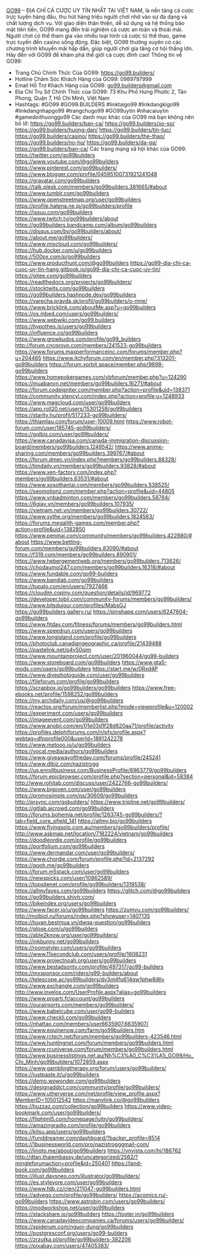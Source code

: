 <a href="https://go99.builders/">GO99</a>  – ĐỊA CHỈ CÁ CƯỢC UY TÍN NHẤT TẠI VIỆT NAM, là nền tảng cá cược trực tuyến hàng đầu, thu hút hàng triệu người chơi nhờ vào sự đa dạng và chất lượng dịch vụ. Với giao diện thân thiện, dễ sử dụng và hệ thống bảo mật tiên tiến, GO99 mang đến trải nghiệm cá cược an toàn và thoải mái. Người chơi có thể tham gia vào nhiều loại hình cá cược từ thể thao, game trực tuyến đến casino sống động. Đặc biệt, GO99 thường xuyên có các chương trình khuyến mãi hấp dẫn, giúp người chơi gia tăng cơ hội thắng lớn. Hãy đến với GO99 để khám phá thế giới cá cược đỉnh cao!
Thông tin về GO99:
- Trang Chủ Chính Thức Của GO99: <a href="https://go99.builders/">https://go99.builders/</a>
- Hotline Chăm Sóc Khách Hàng của GO99: 0989797999
- Email Hỗ Trợ Khách Hàng của GO99: go99.builders@gmail.com
- Địa Chỉ Trụ Sở Chính Thức của GO99: 73 Khu Phố Hưng Phước 2, Tân Phong, Quận 7, Hồ Chí Minh, Việt Nam
- Hashtags: #GO99 #GO99.BUILDERS #linktaigo99 #linkdangkigo99 #linkdangnhapgo99 #trangchugo99 #GO99uytin #nhacaiuytin #gamedoithuonggo99
Các danh mục khác của GO99 mà bạn không nên bỏ lỡ:
<a href="https://go99.builders/ban-ca/">https://go99.builders/ban-ca/</a>
<a href="https://go99.builders/xo-so/">https://go99.builders/xo-so/</a>
<a href="https://go99.builders/huong-dan/">https://go99.builders/huong-dan/</a>
<a href="https://go99.builders/tin-tuc/">https://go99.builders/tin-tuc/</a>
<a href="https://go99.builders/casino/">https://go99.builders/casino/</a>
<a href="https://go99.builders/the-thao/">https://go99.builders/the-thao/</a>
<a href="https://go99.builders/no-hu/">https://go99.builders/no-hu/</a>
<a href="https://go99.builders/da-ga/">https://go99.builders/da-ga/</a>
<a href="https://go99.builders/ban-ca/">https://go99.builders/ban-ca/</a>
Các trang mạng xã hội khác của GO99:
<a href="https://twitter.com/go99builders">https://twitter.com/go99builders</a>
<a href="https://www.youtube.com/@go99builders">https://www.youtube.com/@go99builders</a>
<a href="https://www.pinterest.com/go99builders/">https://www.pinterest.com/go99builders/</a>
<a href="https://www.blogger.com/profile/04595100731921241048">https://www.blogger.com/profile/04595100731921241048</a>
<a href="https://gravatar.com/go99builders">https://gravatar.com/go99builders</a>
<a href="https://talk.plesk.com/members/go99builders.381665/#about">https://talk.plesk.com/members/go99builders.381665/#about</a>
<a href="https://www.tumblr.com/go99builders">https://www.tumblr.com/go99builders</a>
<a href="https://www.openstreetmap.org/user/go99builders">https://www.openstreetmap.org/user/go99builders</a>
<a href="https://profile.hatena.ne.jp/go99builders/profile">https://profile.hatena.ne.jp/go99builders/profile</a>
<a href="https://issuu.com/go99builders">https://issuu.com/go99builders</a>
<a href="https://www.twitch.tv/go99builders/about">https://www.twitch.tv/go99builders/about</a>
<a href="https://go99builders.bandcamp.com/album/go99builders">https://go99builders.bandcamp.com/album/go99builders</a>
<a href="https://disqus.com/by/go99builders/about/">https://disqus.com/by/go99builders/about/</a>
<a href="https://about.me/go99builders/">https://about.me/go99builders/</a>
<a href="https://www.mixcloud.com/go99builders/">https://www.mixcloud.com/go99builders/</a>
<a href="https://hub.docker.com/u/go99builders">https://hub.docker.com/u/go99builders</a>
<a href="https://500px.com/p/go99builders">https://500px.com/p/go99builders</a>
<a href="https://www.producthunt.com/@go99builders">https://www.producthunt.com/@go99builders</a>
<a href="https://go99-dia-chi-ca-cuoc-uy-tin-hang.gitbook.io/go99-dia-chi-ca-cuoc-uy-tin/">https://go99-dia-chi-ca-cuoc-uy-tin-hang.gitbook.io/go99-dia-chi-ca-cuoc-uy-tin/</a>
<a href="https://gitee.com/go99builders">https://gitee.com/go99builders</a>
<a href="https://readthedocs.org/projects/go99builders/">https://readthedocs.org/projects/go99builders/</a>
<a href="https://stocktwits.com/go99builders">https://stocktwits.com/go99builders</a>
<a href="https://go99builders.hashnode.dev/go99builders">https://go99builders.hashnode.dev/go99builders</a>
<a href="https://varecha.pravda.sk/profil/go99builders/o-mne/">https://varecha.pravda.sk/profil/go99builders/o-mne/</a>
<a href="https://www.bricklink.com/aboutMe.asp?u=go99builders">https://www.bricklink.com/aboutMe.asp?u=go99builders</a>
<a href="https://os.mbed.com/users/go99builders/">https://os.mbed.com/users/go99builders/</a>
<a href="https://www.webwiki.com/go99.builders">https://www.webwiki.com/go99.builders</a>
<a href="https://hypothes.is/users/go99builders">https://hypothes.is/users/go99builders</a>
<a href="https://influence.co/go99builders">https://influence.co/go99builders</a>
<a href="https://www.growkudos.com/profile/go99_builders">https://www.growkudos.com/profile/go99_builders</a>
<a href="http://forum.cncprovn.com/members/241523-go99builders">http://forum.cncprovn.com/members/241523-go99builders</a>
<a href="https://www.forums.maxperformanceinc.com/forums/member.php?u=204465">https://www.forums.maxperformanceinc.com/forums/member.php?u=204465</a>
<a href="https://www.itchyforum.com/en/member.php?313201-go99builders">https://www.itchyforum.com/en/member.php?313201-go99builders</a>
<a href="https://forum.xorbit.space/member.php/9698-go99builders">https://forum.xorbit.space/member.php/9698-go99builders</a>
<a href="https://www.homepokergames.com/vbforum/member.php?u=124290">https://www.homepokergames.com/vbforum/member.php?u=124290</a>
<a href="https://muabanvn.net/members/go99builders.16271/#about">https://muabanvn.net/members/go99builders.16271/#about</a>
<a href="https://forum.codeigniter.com/member.php?action=profile&uid=138371">https://forum.codeigniter.com/member.php?action=profile&uid=138371</a>
<a href="https://community.stencyl.com/index.php?action=profile;u=1248933">https://community.stencyl.com/index.php?action=profile;u=1248933</a>
<a href="https://www.magcloud.com/user/go99builders">https://www.magcloud.com/user/go99builders</a>
<a href="https://app.roll20.net/users/15301259/go99builders">https://app.roll20.net/users/15301259/go99builders</a>
<a href="https://starity.hu/profil/517233-go99builders/">https://starity.hu/profil/517233-go99builders/</a>
<a href="https://thiamlau.com/forum/user-10009.html">https://thiamlau.com/forum/user-10009.html</a>
<a href="https://www.robot-forum.com/user/185745-go99builders/">https://www.robot-forum.com/user/185745-go99builders/</a>
<a href="https://golbis.com/user/go99builders/">https://golbis.com/user/go99builders/</a>
<a href="https://www.canadavisa.com/canada-immigration-discussion-board/members/go99builders.1249542/">https://www.canadavisa.com/canada-immigration-discussion-board/members/go99builders.1249542/</a>
<a href="https://www.anime-sharing.com/members/go99builders.399767/#about">https://www.anime-sharing.com/members/go99builders.399767/#about</a>
<a href="https://forum.dmec.vn/index.php?members/go99builders.88328/">https://forum.dmec.vn/index.php?members/go99builders.88328/</a>
<a href="https://timdaily.vn/members/go99builders.93828/#about">https://timdaily.vn/members/go99builders.93828/#about</a>
<a href="https://www.xen-factory.com/index.php?members/go99builders.63531/#about">https://www.xen-factory.com/index.php?members/go99builders.63531/#about</a>
<a href="https://www.xosothantai.com/members/go99builders.538525/">https://www.xosothantai.com/members/go99builders.538525/</a>
<a href="https://seomotionz.com/member.php?action=profile&uid=44805">https://seomotionz.com/member.php?action=profile&uid=44805</a>
<a href="https://www.vnbadminton.com/members/go99builders.58784/">https://www.vnbadminton.com/members/go99builders.58784/</a>
<a href="https://6giay.vn/members/go99builders.107935/">https://6giay.vn/members/go99builders.107935/</a>
<a href="https://vietnam.net.vn/members/go99builders.30722/">https://vietnam.net.vn/members/go99builders.30722/</a>
<a href="https://www.sythe.org/members/go99builders.1824563/">https://www.sythe.org/members/go99builders.1824563/</a>
<a href="https://forums.megalith-games.com/member.php?action=profile&uid=1382850">https://forums.megalith-games.com/member.php?action=profile&uid=1382850</a>
<a href="https://www.penmai.com/community/members/go99builders.422880/#about">https://www.penmai.com/community/members/go99builders.422880/#about</a>
<a href="https://www.betting-forum.com/members/go99builders.83090/#about">https://www.betting-forum.com/members/go99builders.83090/#about</a>
<a href="https://f319.com/members/go99builders.890901/">https://f319.com/members/go99builders.890901/</a>
<a href="https://www.hebergementweb.org/members/go99builders.713626/">https://www.hebergementweb.org/members/go99builders.713626/</a>
<a href="https://chodaumoi247.com/members/go99builders.16318/#about">https://chodaumoi247.com/members/go99builders.16318/#about</a>
<a href="https://www.fundable.com/go99-builders">https://www.fundable.com/go99-builders</a>
<a href="https://www.bandlab.com/go99builders">https://www.bandlab.com/go99builders</a>
<a href="https://tupalo.com/en/users/7927466">https://tupalo.com/en/users/7927466</a>
<a href="https://cloudim.copiny.com/question/details/id/969772">https://cloudim.copiny.com/question/details/id/969772</a>
<a href="https://developer.tobii.com/community-forums/members/go99builders/">https://developer.tobii.com/community-forums/members/go99builders/</a>
<a href="https://www.bitsdujour.com/profiles/MabsGJ">https://www.bitsdujour.com/profiles/MabsGJ</a>
<a href="https://go99builders.gallery.ru/">https://go99builders.gallery.ru/</a>
<a href="https://pinshape.com/users/6247604-go99builders">https://pinshape.com/users/6247604-go99builders</a>
<a href="https://www.fitday.com/fitness/forums/members/go99builders.html">https://www.fitday.com/fitness/forums/members/go99builders.html</a>
<a href="https://www.speedrun.com/users/go99builders">https://www.speedrun.com/users/go99builders</a>
<a href="https://www.longisland.com/profile/go99builders">https://www.longisland.com/profile/go99builders</a>
<a href="https://photoclub.canadiangeographic.ca/profile/21439488">https://photoclub.canadiangeographic.ca/profile/21439488</a>
<a href="https://pastelink.net/p4y50qim">https://pastelink.net/p4y50qim</a>
<a href="https://www.mountainproject.com/user/201960044/go99-builders">https://www.mountainproject.com/user/201960044/go99-builders</a>
<a href="https://www.storeboard.com/go99builders">https://www.storeboard.com/go99builders</a>
<a href="https://www.gta5-mods.com/users/go99builders">https://www.gta5-mods.com/users/go99builders</a>
<a href="https://start.me/w/0Rxd4P">https://start.me/w/0Rxd4P</a>
<a href="https://www.divephotoguide.com/user/go99builders">https://www.divephotoguide.com/user/go99builders</a>
<a href="https://fileforum.com/profile/go99builders">https://fileforum.com/profile/go99builders</a>
<a href="https://scrapbox.io/go99builders/go99builders">https://scrapbox.io/go99builders/go99builders</a>
<a href="https://www.free-ebooks.net/profile/1598252/go99builders">https://www.free-ebooks.net/profile/1598252/go99builders</a>
<a href="https://my.archdaily.com/us/@go99builders">https://my.archdaily.com/us/@go99builders</a>
<a href="https://reactos.org/forum/memberlist.php?mode=viewprofile&u=120002">https://reactos.org/forum/memberlist.php?mode=viewprofile&u=120002</a>
<a href="https://experiment.com/users/go99builders">https://experiment.com/users/go99builders</a>
<a href="https://imageevent.com/go99builders">https://imageevent.com/go99builders</a>
<a href="https://www.anobii.com/en/01e03d1f28d620aa71/profile/activity">https://www.anobii.com/en/01e03d1f28d620aa71/profile/activity</a>
<a href="https://profiles.delphiforums.com/n/pfx/profile.aspx?webtag=dfpprofile000&userId=1891242278">https://profiles.delphiforums.com/n/pfx/profile.aspx?webtag=dfpprofile000&userId=1891242278</a>
<a href="https://www.metooo.io/u/go99builders">https://www.metooo.io/u/go99builders</a>
<a href="https://vocal.media/authors/go99builders">https://vocal.media/authors/go99builders</a>
<a href="https://www.giveawayoftheday.com/forums/profile/245241">https://www.giveawayoftheday.com/forums/profile/245241</a>
<a href="https://www.dibiz.com/nazistrogg">https://www.dibiz.com/nazistrogg</a>
<a href="https://us.enrollbusiness.com/BusinessProfile/6963779/go99builders">https://us.enrollbusiness.com/BusinessProfile/6963779/go99builders</a>
<a href="https://forum.epicbrowser.com/profile.php?section=personal&id=58384">https://forum.epicbrowser.com/profile.php?section=personal&id=58384</a>
<a href="http://www.rohitab.com/discuss/user/2422766-go99builders/">http://www.rohitab.com/discuss/user/2422766-go99builders/</a>
<a href="https://www.bigoven.com/user/go99builders">https://www.bigoven.com/user/go99builders</a>
<a href="https://promosimple.com/ps/30609/go99builders">https://promosimple.com/ps/30609/go99builders</a>
<a href="http://prsync.com/gobuilders/">http://prsync.com/gobuilders/</a>
<a href="https://www.tripline.net/go99builders/">https://www.tripline.net/go99builders/</a>
<a href="https://gitlab.aicrowd.com/go99builders">https://gitlab.aicrowd.com/go99builders</a>
<a href="https://forums.bohemia.net/profile/1263745-go99builders/?tab=field_core_pfield_141">https://forums.bohemia.net/profile/1263745-go99builders/?tab=field_core_pfield_141</a>
<a href="https://allmy.bio/go99builders">https://allmy.bio/go99builders</a>
<a href="https://www.flyingsolo.com.au/members/go99builders/profile/">https://www.flyingsolo.com.au/members/go99builders/profile/</a>
<a href="http://www.askmap.net/location/7182224/vietnam/go99builders">http://www.askmap.net/location/7182224/vietnam/go99builders</a>
<a href="https://doodleordie.com/profile/go99builders">https://doodleordie.com/profile/go99builders</a>
<a href="https://portfolium.com/go99builders">https://portfolium.com/go99builders</a>
<a href="https://www.dermandar.com/user/go99builders/">https://www.dermandar.com/user/go99builders/</a>
<a href="https://www.chordie.com/forum/profile.php?id=2137292">https://www.chordie.com/forum/profile.php?id=2137292</a>
<a href="https://qooh.me/go99builders">https://qooh.me/go99builders</a>
<a href="https://forum.m5stack.com/user/go99builders">https://forum.m5stack.com/user/go99builders</a>
<a href="https://newspicks.com/user/10862589/">https://newspicks.com/user/10862589/</a>
<a href="https://topsitenet.com/profile/go99builders/1319538/">https://topsitenet.com/profile/go99builders/1319538/</a>
<a href="https://allmyfaves.com/go99builders">https://allmyfaves.com/go99builders</a>
<a href="https://glitch.com/@go99builders">https://glitch.com/@go99builders</a>
<a href="https://go99builders.shivtr.com/">https://go99builders.shivtr.com/</a>
<a href="https://bikeindex.org/users/go99builders">https://bikeindex.org/users/go99builders</a>
<a href="https://www.facer.io/u/go99builders">https://www.facer.io/u/go99builders</a>
<a href="https://zumvu.com/go99builders/">https://zumvu.com/go99builders/</a>
<a href="http://molbiol.ru/forums/index.php?showuser=1407135">http://molbiol.ru/forums/index.php?showuser=1407135</a>
<a href="https://tuvan.bestmua.vn/dwqa-question/go99builders">https://tuvan.bestmua.vn/dwqa-question/go99builders</a>
<a href="https://glose.com/u/go99builders">https://glose.com/u/go99builders</a>
<a href="https://able2know.org/user/go99builders/">https://able2know.org/user/go99builders/</a>
<a href="https://inkbunny.net/go99builders">https://inkbunny.net/go99builders</a>
<a href="https://roomstyler.com/users/go99builders">https://roomstyler.com/users/go99builders</a>
<a href="https://www.11secondclub.com/users/profile/1608231">https://www.11secondclub.com/users/profile/1608231</a>
<a href="https://www.projectnoah.org/users/go99builders">https://www.projectnoah.org/users/go99builders</a>
<a href="https://www.bestadsontv.com/profile/497317/go99-builders">https://www.bestadsontv.com/profile/497317/go99-builders</a>
<a href="https://mxsponsor.com/riders/g99-builders/about">https://mxsponsor.com/riders/g99-builders/about</a>
<a href="https://telescope.ac/go99builders/dv3ot4fp614qw1phw8j8lv">https://telescope.ac/go99builders/dv3ot4fp614qw1phw8j8lv</a>
<a href="https://www.exchangle.com/go99builders">https://www.exchangle.com/go99builders</a>
<a href="http://www.invelos.com/UserProfile.aspx?alias=go99builders">http://www.invelos.com/UserProfile.aspx?alias=go99builders</a>
<a href="https://www.proarti.fr/account/go99builders">https://www.proarti.fr/account/go99builders</a>
<a href="https://ourairports.com/members/go99builders/">https://ourairports.com/members/go99builders/</a>
<a href="https://www.babelcube.com/user/go99-builders">https://www.babelcube.com/user/go99-builders</a>
<a href="https://www.checkli.com/go99builders">https://www.checkli.com/go99builders</a>
<a href="https://nhattao.com/members/user6635907.6635907/">https://nhattao.com/members/user6635907.6635907/</a>
<a href="https://www.equinenow.com/farm/go99builders.htm">https://www.equinenow.com/farm/go99builders.htm</a>
<a href="https://www.rctech.net/forum/members/go99builders-423546.html">https://www.rctech.net/forum/members/go99builders-423546.html</a>
<a href="https://www.huntingnet.com/forum/members/go99builders.html">https://www.huntingnet.com/forum/members/go99builders.html</a>
<a href="https://www.rcuniverse.com/forum/members/go99builders.html">https://www.rcuniverse.com/forum/members/go99builders.html</a>
<a href="https://www.businesslistings.net.au/Nh%C3%A0_C%C3%A1i_GO99/Ho_Chi_Minh/go99builders/1072859.aspx">https://www.businesslistings.net.au/Nh%C3%A0_C%C3%A1i_GO99/Ho_Chi_Minh/go99builders/1072859.aspx</a>
<a href="https://www.gamblingtherapy.org/forum/users/go99builders/">https://www.gamblingtherapy.org/forum/users/go99builders/</a>
<a href="https://justpaste.it/u/go99builders">https://justpaste.it/u/go99builders</a>
<a href="https://demo.wowonder.com/go99builders">https://demo.wowonder.com/go99builders</a>
<a href="https://designaddict.com/community/profile/go99builders/">https://designaddict.com/community/profile/go99builders/</a>
<a href="https://www.utherverse.com/net/profile/view_profile.aspx?MemberID=105012542">https://www.utherverse.com/net/profile/view_profile.aspx?MemberID=105012542</a>
<a href="https://manylink.co/@go99builders">https://manylink.co/@go99builders</a>
<a href="https://huzzaz.com/collection/go99builders">https://huzzaz.com/collection/go99builders</a>
<a href="https://www.video-bookmark.com/user/go99builders/">https://www.video-bookmark.com/user/go99builders/</a>
<a href="https://fliphtml5.com/homepage/luitn/go99builders/">https://fliphtml5.com/homepage/luitn/go99builders/</a>
<a href="https://amazingradio.com/profile/go99builders">https://amazingradio.com/profile/go99builders</a>
<a href="https://kitsu.app/users/go99builders">https://kitsu.app/users/go99builders</a>
<a href="https://funddreamer.com/dashboard/?backer_profile=8514">https://funddreamer.com/dashboard/?backer_profile=8514</a>
<a href="https://1businessworld.com/pro/nazistrogggmail-com/">https://1businessworld.com/pro/nazistrogggmail-com/</a>
<a href="https://linqto.me/about/go99builders">https://linqto.me/about/go99builders</a>
<a href="https://vnvista.com/hi/186762">https://vnvista.com/hi/186762</a>
<a href="http://dtan.thaiembassy.de/uncategorized/2562/?mingleforumaction=profile&id=250401">http://dtan.thaiembassy.de/uncategorized/2562/?mingleforumaction=profile&id=250401</a>
<a href="https://land-book.com/go99builders">https://land-book.com/go99builders</a>
<a href="https://illust.daysneo.com/illustrator/go99builders/">https://illust.daysneo.com/illustrator/go99builders/</a>
<a href="https://es.stylevore.com/user/go99builders">https://es.stylevore.com/user/go99builders</a>
<a href="https://www.fdb.cz/clen/211047-go99builders.html">https://www.fdb.cz/clen/211047-go99builders.html</a>
<a href="https://advego.com/profile/go99builders/">https://advego.com/profile/go99builders/</a>
<a href="https://acomics.ru/-go99builders">https://acomics.ru/-go99builders</a>
<a href="https://www.astrobin.com/users/go99builders/">https://www.astrobin.com/users/go99builders/</a>
<a href="https://modworkshop.net/user/go99builders">https://modworkshop.net/user/go99builders</a>
<a href="https://stackshare.io/go99builders">https://stackshare.io/go99builders</a>
<a href="https://tooter.in/go99builders">https://tooter.in/go99builders</a>
<a href="https://www.canadavideocompanies.ca/forums/users/go99builders/">https://www.canadavideocompanies.ca/forums/users/go99builders/</a>
<a href="https://spiderum.com/nguoi-dung/go99builders">https://spiderum.com/nguoi-dung/go99builders</a>
<a href="https://postgresconf.org/users/go99-builders">https://postgresconf.org/users/go99-builders</a>
<a href="https://zrzutka.pl/profile/go99builders-382206">https://zrzutka.pl/profile/go99builders-382206</a>
<a href="https://pixabay.com/users/47405383/">https://pixabay.com/users/47405383/</a>


